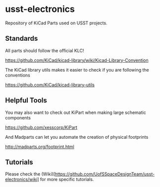# usst-electronics
Repository of KiCad Parts used on USST projects.

## Standards
All parts should follow the official KLC!

https://github.com/KiCad/kicad-library/wiki/Kicad-Library-Convention

The KiCad library utils makes it easier to check if you are following the conventions

https://github.com/KiCad/kicad-library-utils

## Helpful Tools
You may also want to check out KiPart when making large schematic components

https://github.com/xesscorp/KiPart

And Madparts can let you automate the creation of physical footprints

http://madparts.org/footprint.html

## Tutorials
Please check the (Wiki)[https://github.com/UofSSpaceDesignTeam/usst-electronics/wiki] for more specific tutorials.
